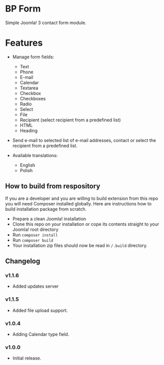 # BP Form
Simple Joomla! 3 contact form module.

# Features
- Manage form fields:
    - Text
    - Phone
    - E-mail
    - Calendar
    - Textarea
    - Checkbox
    - Checkboxes
    - Radio
    - Select
    - File
    - Recipient (select recipient from a predefined list)
    - HTML
    - Heading
    
- Send e-mail to selected list of e-mail addresses, contact or select the recipient from a predefined list.
- Available translations:
    - English
    - Polish

## How to build from respository
If you are a developer and you are willing to build extension from this repo you will need Composer installed globally. 
Here are instructions how to build installation package from scratch.
- Prepare a clean Joomla! installation
- Clone this repo on your installation or cope its contents straight to your Joomla! root directory
- Run `composer install`
- Run `composer build`
- Your installation zip files should now be read in `/.build` directory.

## Changelog

### v1.1.6
- Added updates server

### v1.1.5
- Added file upload support.

### v1.0.4
- Adding Calendar type field.

### v1.0.0
- Initial release.
